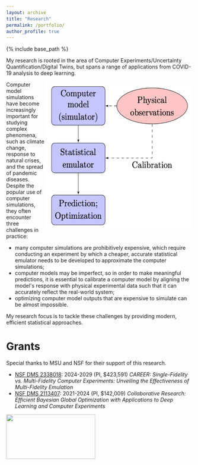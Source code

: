```yaml
---
layout: archive
title: "Research"
permalink: /portfolio/
author_profile: true
---
```


{% include base_path %}

My research is rooted in the area of Computer Experiments/Uncertainty Quantification/Digital Twins, but spans a range of applications from COVID-19 analysis to deep learning.


<img src='/images/researchroot.png' width="400" height="400" style="float:right">


Computer model simulations have become increasingly important for studying complex phenomena, such as climate change, response to natural crises, and the spread of pandemic diseases. Despite the popular use of computer simulations, they often encounter three challenges in practice:

* many computer simulations are prohibitively expensive, which require conducting an experiment by which a cheaper, accurate statistical emulator needs to be developed to approximate the computer simulations;
* computer models may be imperfect, so in order to make meaningful predictions, it is essential to calibrate a computer model by aligning the model's response with physical experimental data such that it can accurately reflect the real-world system;
* optimizing computer model outputs that are expensive to simulate can be almost impossible.

My research focus is to tackle these challenges by providing modern, efficient statistical approaches.


Grants
======
Special thanks to MSU and NSF for their support of this research.
* [NSF DMS 2338018](https://www.nsf.gov/awardsearch/showAward?AWD_ID=2338018): 2024-2029 (PI, $423,591) *CAREER: Single-Fidelity vs. Multi-Fidelity Computer Experiments: Unveiling the Effectiveness of Multi-Fidelity Emulation*
* [NSF DMS 2113407](https://www.nsf.gov/awardsearch/showAward?AWD_ID=2113407&HistoricalAwards=false): 2021-2024 (PI, $142,009) *Collaborative Research: Efficient Bayesian Global Optimization with Applications to Deep Learning and Computer Experiments*

<img src='/images/MSUNSF.png' width="240" height="120" style="float:left">


